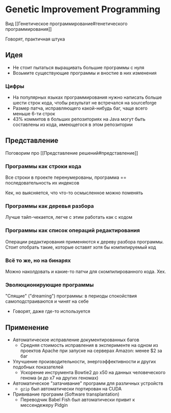 # Genetic Improvement Programming

Вид [[Генетическое программирование#генетического программирования]]

Говорят, практичная штука

## Идея

* Не стоит пытаться выращивать большие программы с нуля
* Возьмите существующие программы и вностие в них изменения

### Цифры

* На популярных языках программирования нужно написать больше шести строк кода, чтобы результат не встречался на sourceforge
* Размер патча, исправляющего какой-нибудь баг, чаще всего меньше 6-ти строк
* 43% коммитов в больших репозиториях на Java могут быть составлены из кода, имеющегося в этом репозитории

## Представление

Поговорим про [[Представление решений#представление]]

### Программы как строки кода
 Все строки в проекте перенумерованы, программа == последовательность их индексов
 
 Кек, но выясняется, что что-то осмысленное можно поменять
 
 ### Программы как деревья разбора
 
 Лучше тайп-чекается, легче с этим работать как с кодом
 
 ### Программы как список операций редактирования
 
 Операции редактирования применяются к дереву разбора программы. Стоит отобрать такие, которые оставят хотя бы компилируемый код
 
 ### Всё то же, но на бинарях
 
 Можно наколдовать и какие-то патчи для скомпилированного кода. Хех.
 
 ### Эволюционирующие программы
 
 "Спящие" ("dreaming") программы: в периоды спокойствия самоподстраиваются и чинят на себе 
 * Говорят, даже где-то используется

## Применение

* Автоматическое исправление документированных багов
	* Средняя стоимость исправления в эксперименте на одном из проектов Apache при запуске на серверах Amazon: менее $2 за баг
* Улучшение производительности, энергоэффективности и других подобных показателей
	* Ускорение инструмента Bowtie2 до x50 на данных человеческого генома (и до x7 на других геномах)
* Автоматическое "затачивание" программ для различных устройств
	* `gzip` был автоматически портирован на CUDA
* Прививание программ (Software transplantation)
	* Переводчик Babel Fish был автоматически привит к мессендежеру Pidgin